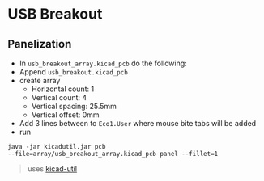 # USB Breakout

## Panelization
* In `usb_breakout_array.kicad_pcb` do the following:
* Append `usb_breakout.kicad_pcb`
* create array
    * Horizontal count: 1
    * Vertical count: 4
    * Vertical spacing: 25.5mm
    * Vertical offset: 0mm
* Add 3 lines between to `Eco1.User` where mouse bite tabs will be added
* run 
```
java -jar kicadutil.jar pcb
--file=array/usb_breakout_array.kicad_pcb panel --fillet=1
```
> uses [kicad-util](https://gitlab.com/dren.dk/kicad-util)


